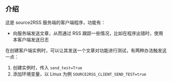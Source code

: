 ## 介绍

这是 source2RSS 服务端的客户端程序，功能有：
- 向服务端发送文章，从而通过 RSS 跟踪一些情况，比如在程序出错时，使用本客户端发送日志

在创建客户端实例时，可以让其发送一个文章对功能进行测试，有两种办法触发这一点：
1. 创建实例时，传入 `send_test=True`
2. 添加环境变量，以 Linux 为例 `SOURCE2RSS_CLIENT_SEND_TEST=true`
